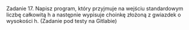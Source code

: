 Zadanie 17. 
Napisz program, który przyjmuje na wejściu standardowym liczbę całkowitą h a następnie wypisuje choinkę złożoną z gwiazdek o wysokości h.
(Zadanie pod testy na Gitlabie)
